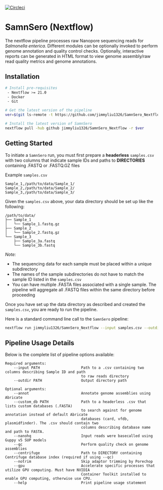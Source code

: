 [![Circleci](https://circleci.com/gh/jimmyliu1326/SamnSero_Nextflow.svg?style=svg)](https://app.circleci.com/pipelines/github/jimmyliu1326/SamnSero_Nextflow)

# SamnSero (Nextflow)


The nextflow pipeline processes raw Nanopore sequencing reads for *Salmonella enterica*. Different modules can be optionally invoked to perform genome annotation and quality control checks. Optionally, interactive reports can be generated in HTML format to view genome assembly/raw read quality metrics and genome annotations.

## Installation

```bash
# Install pre-requisites
 - Nextflow >= 21.0
 - Docker
 - Git

# Get the latest version of the pipeline
ver=$(git ls-remote -t https://github.com/jimmyliu1326/SamnSero_Nextflow.git | cut -f3 -d'/')

# Install the latest version of SamnSero
nextflow pull -hub github jimmyliu1326/SamnSero_Nextflow -r $ver
```

## Getting Started

To initiate a `SamnSero` run, you must first prepare a **headerless** `samples.csv` with two columns that indicate sample IDs and paths to **DIRECTORIES** containing .FASTQ or .FASTQ.GZ files

Example `samples.csv`

```
Sample_1,/path/to/data/Sample_1/
Sample_2,/path/to/data/Sample_2/
Sample_3,/path/to/data/Sample_3/
```

Given the `samples.csv` above, your data directory should be set up like the following:

```
/path/to/data/
├── Sample_1
│   └── Sample_1.fastq.gz
├── Sample_2
│   └── Sample_2.fastq.gz
└── Sample_3
    ├── Sample_3a.fastq
    └── Sample_3b.fastq
```

*Note:*
* The sequencing data for each sample must be placed within a unique subdirectory
* The names of the sample subdirectories do not have to match the sample ID listed in the `samples.csv`
* You can have multiple .FASTA files associated with a single sample. The pipeline will aggregate all .FASTQ files within the same directory before proceeding

Once you have set up the data directory as described and created the `samples.csv`, you are ready to run the pipeline.

Here is a standard command line call to the `SamnSero` pipeline:

```bash
nextflow run jimmyliu1326/SamnSero_Nextflow --input samples.csv --outdir results
```

## Pipeline Usage Details

Below is the complete list of pipeline options available:

```
Required arguments:
    --input PATH                   Path to a .csv containing two columns describing Sample ID and path
                                   to raw reads directory
    --outdir PATH                  Output directory path

Optional arguments:
    --annot                        Annotate genome assemblies using Abricate
    --custom_db PATH               Path to a headerless .csv that lists custom databases (.FASTA)
                                   to search against for genome annotation instead of default Abricate
                                   databases (card, vfdb, plasmidfinder). The .csv should contain two
                                   columns describing database name and path to FASTA.
    --nanohq                       Input reads were basecalled using Guppy v5 SUP models
    --qc                           Perform quality check on genome assemblies
    --centrifuge                   Path to DIRECTORY containing Centrifuge database index (required if using --qc)
    --notrim                       Skip adaptor trimming by Porechop
    --gpu                          Accelerate specific processes that utilize GPU computing. Must have NVIDIA
                                   Container Toolkit installed to enable GPU computing, otherwise use CPU.
    --help                         Print pipeline usage statement
```
